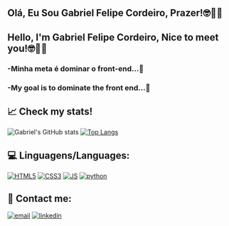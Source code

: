 ## Olá, Eu Sou Gabriel Felipe Cordeiro, Prazer!🤓🖖🏐
## Hello, I'm Gabriel Felipe Cordeiro, Nice to meet you!🤓🖖🏐


### -Minha meta é dominar o front-end...🚀
### -My goal is to dominate the front end...🚀


## 📈 Check my stats!
![Gabriel's GitHub stats](https://github-readme-stats.vercel.app/api?GabrielFelipe42=anuraghazra&show_icons=true)
[![Top Langs](https://github-readme-stats.vercel.app/api/top-langs/?username=GabrielFelipe42&layout=Demo&theme=dracula)](https://github.com/anuraghazra/github-readme-stats)


## 💻 Linguagens/Languages:

[![HTML5](https://img.shields.io/badge/HTML-239120?style=for-the-badge&logo=html5&logoColor=white)]()
[![CSS3](https://img.shields.io/badge/CSS-239120?&style=for-the-badge&logo=css3&logoColor=white)]()
[![JS](https://img.shields.io/badge/JavaScript-323330?style=for-the-badge&logo=javascript&logoColor=F7DF1E)]()
[![python](https://img.shields.io/badge/Python-14354C?style=for-the-badge&logo=python&logoColor=white)]()

## 📲 Contact me:

[![email](https://img.shields.io/badge/Gmail-D14836?style=for-the-badge&logo=gmail&logoColor=white)](gabrielfelipe11102002@gmail.com)
[![linkedin](https://img.shields.io/badge/LinkedIn-0077B5?style=for-the-badge&logo=linkedin&logoColor=white)](https://www.linkedin.com/in/gabriel-felipe-cordeiro-da-silva-b186b6227/)
